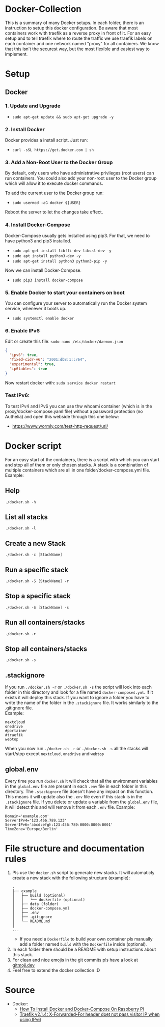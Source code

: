 # Docker-Collection

This is a summary of many Docker setups. In each folder, there is an instruction to setup this docker configuration. Be aware that most containers work with traefik as a reverse proxy in front of it. For an easy setup and to tell traefik where to route the traffic we use traefik labels on each container and one network named "proxy" for all containers. We know that this isn't the securest way, but the most flexible and easiest way to implement.

# Setup
## Docker
### 1. Update and Upgrade
- `sudo apt-get update && sudo apt-get upgrade -y`

### 2. Install Docker
Docker provides a install script. Just run:

- `curl -sSL https://get.docker.com | sh`

### 3. Add a Non-Root User to the Docker Group
By default, only users who have administrative privileges (root users) can run containers.
You could also add your non-root user to the Docker group which will allow it to execute docker commands.

To add the current user to the Docker group run:
- `sudo usermod -aG docker ${USER}`

Reboot the server to let the changes take effect.
### 4. Install Docker-Compose
Docker-Compose usually gets installed using pip3. For that, we need to have python3 and pip3 installed.
- `sudo apt-get install libffi-dev libssl-dev -y`
- `sudo apt install python3-dev -y`
- `sudo apt-get install python3 python3-pip -y`

Now we can install Docker-Compose.
- `sudo pip3 install docker-compose`

### 5. Enable Docker to start your containers on boot

You can configure your server to automatically run the Docker system service, whenever it boots up.
- `sudo systemctl enable docker`

### 6. Enable IPv6
Edit or create this file: `sudo nano /etc/docker/daemon.json`
```json
{
  "ipv6": true,
  "fixed-cidr-v6": "2001:db8:1::/64",
  "experimental": true,
  "ip6tables": true
}
```
Now restart docker with: `sudo service docker restart`

### Test IPv6:
To test IPv4 and IPv6 you can use thw whoami container (which is in the proxy/docker-compose.yaml file) without a password  protection (no Authelia) and open this webside through this one below:
- https://www.wormly.com/test-http-request/url/


# Docker script
For an easy start of the containers, there is a script with which you can start and stop all of them or only chosen stacks. A stack is a combination of multiple containers which are all in one folder/docker-compose.yml file.\
Example:
## Help
`./docker.sh -h`
## List all stacks
`./docker.sh -l`

## Create a new Stack
`./docker.sh -c [StackName]`

## Run a specific stack
`./docker.sh -S [StackName] -r`
## Stop a specific stack
`./docker.sh -S [StackName] -s`

## Run all containers/stacks
`./docker.sh -r`
## Stop all containers/stacks
`./docker.sh -s`

## .stackignore
If you run `./docker.sh -r` or `./docker.sh -s` the script will look into each folder in this directory and look for a file named `docker-composed.yml`. If it exists it will deploy this stack. If you want to ignore a folder you have to write the name of the folder in the `.stackignore` file. It works similarly to the .gitignore file.\
Example:
```
nextcloud
onedrive
#portainer
#traefik
webtop
```
When you now run `./docker.sh -r` or `./docker.sh -s` all the stacks will start/stop except `nextcloud`, `onedrive` and `webtop`
## global.env
Every time you run `docker.sh` it will check that all the environment variables in the `global.env` file are present in each `.env` file in each folder in this directory. The `.stackignore` file doesn't have any impact on this function. This means it will update also the `.env` file even if this stack is in the `.stackignore` file. If you delete or update a variable from the `global.env` file, it will detect this and will remove it from each `.env` file.
Example:
```
Domain='example.com'
ServerIPv4='123.456.789.123'
ServerIPv6='abcd:efgh:123:456:789:0000:0000:0001'
TimeZone='Europe/Berlin'
```

# File structure and documentation rules
1. Pls use the `docker.sh` script to generate new stacks. It will automaticly create a new stack with the following structure (example):
    ```
    .
    ├── example
    │   ├── build (optional)
    │   │   └── dockerfile (optional)
    │   ├── data (folder)
    │   ├── docker-compose.yml
    │   ├── .env
    │   ├── .gitignore
    │   └── README.md
    │
    ...
    ```
    - If you need a `Dockerfile` to build your own container pls manually add a folder named `build` with the `Dockerfile` inside (optional).
2. In each folder there should be a README with setup instructions about this stack. 
3. For clean and nice emojis in the git commits pls have a look at [gitmoji.dev](https://gitmoji.dev/)
4. Feel free to extend the docker collection :D

# Source
- Docker:
    - [How To Install Docker and Docker-Compose On Raspberry Pi ](https://dev.to/elalemanyo/how-to-install-docker-and-docker-compose-on-raspberry-pi-1mo)
    - [Traefik v2.1.4: X-Forwarded-For header doet not pass visitor IP when using IPv6](https://community.traefik.io/t/traefik-v2-1-4-x-forwarded-for-header-doet-not-pass-visitor-ip-when-using-ipv6/4803/8)